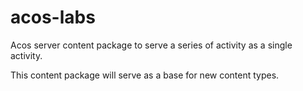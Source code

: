 # acos-labs
Acos server content package to serve a series of activity as a single activity.

This content package will serve as a base for new content types.  
